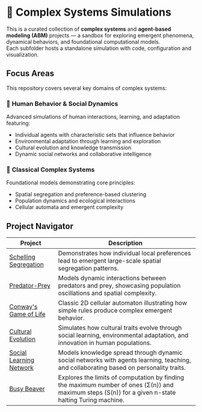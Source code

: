 # 🧩 Complex Systems Simulations

This is a curated collection of **complex systems** and **agent-based modeling (ABM)** projects — a sandbox for exploring emergent phenomena, dynamical behaviors, and foundational computational models.  
Each subfolder hosts a standalone simulation with code, configuration and visualization.

## Focus Areas

This repository covers several key domains of complex systems:

### 🧠 **Human Behavior & Social Dynamics**
Advanced simulations of human interactions, learning, and adaptation featuring:
- Individual agents with characteristic sets that influence behavior
- Environmental adaptation through learning and exploration  
- Cultural evolution and knowledge transmission
- Dynamic social networks and collaborative intelligence

### 🔄 **Classical Complex Systems**
Foundational models demonstrating core principles:
- Spatial segregation and preference-based clustering
- Population dynamics and ecological interactions
- Cellular automata and emergent complexity



## Project Navigator

| Project                                                                 | Description                                         |
|-------------------------------------------------------------------------|-----------------------------------------------------|
|[Schelling Segregation](https://github.com/FarshadAmiri/complex-systems-simulations/tree/main/schelling-abm) | Demonstrates how individual local preferences lead to emergent large-scale spatial segregation patterns. |
|[Predator-Prey](https://github.com/FarshadAmiri/complex-systems-simulations/tree/main/predator-prey)     | Models dynamic interactions between predators and prey, showcasing population oscillations and spatial complexity. |
|[Conway's Game of Life](https://github.com/FarshadAmiri/complex-systems-simulations/tree/main/conway-game-of-life)          | Classic 2D cellular automaton illustrating how simple rules produce complex emergent behavior. |
|[Cultural Evolution](https://github.com/FarshadAmiri/complex-systems-simulations/tree/main/cultural-evolution) | Simulates how cultural traits evolve through social learning, environmental adaptation, and innovation in human populations. |
|[Social Learning Network](https://github.com/FarshadAmiri/complex-systems-simulations/tree/main/social-learning-network) | Models knowledge spread through dynamic social networks with agents learning, teaching, and collaborating based on personality traits. |
|[Busy Beaver](https://github.com/FarshadAmiri/complex-systems-simulations/tree/main/busy-beaver) | Explores the limits of computation by finding the maximum number of ones (Σ(n)) and maximum steps (S(n)) for a given n-state halting Turing machine.|
